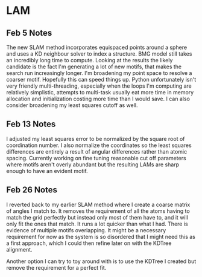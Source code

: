 # LAM

## Feb 5 Notes
The new SLAM method incorporates equispaced points around a sphere and uses a KD neighbour solver to index a structure. BMG model still takes an incredibly long time to compute. Looking at the results the likely candidate is the fact I'm generating a lot of new motifs, that makes the search run increasingly longer. I'm broadening my point space to resolve a coarser motif. Hopefully this can speed things up. Python unfortunately isn't very friendly multi-threading, especially when the loops I'm computing are relatively simplistic, attempts to multi-task usually eat more time in memory allocation and initialization costing more time than I would save. I can also consider broadening my least squares cutoff as well.

## Feb 13 Notes
I adjusted my least squares error to be normalized by the square root of coordination number. I also normalize the coordinates so the least squares differences are entirely a result of angular differences rather than atomic spacing. Currently working on fine tuning reasonable cut off parameters where motifs aren't overly abundant but the resulting LAMs are sharp enough to have an evident motif.

## Feb 26 Notes
I reverted back to my earlier SLAM method where I create a coarse matrix of angles I match to. It removes the requirement of all the atoms having to match the grid perfectly but instead only most of them have to, and it will only fit the ones that match. It runs a lot quicker than what I had. There is evidence of multiple motifs overlapping. It might be a necessary requirement for now as the system is so disordered that I might need this as a first approach, which I could then refine later on with the KDTree alignment.

Another option I can try to toy around with is to use the KDTree I created but remove the requirement for a perfect fit.
